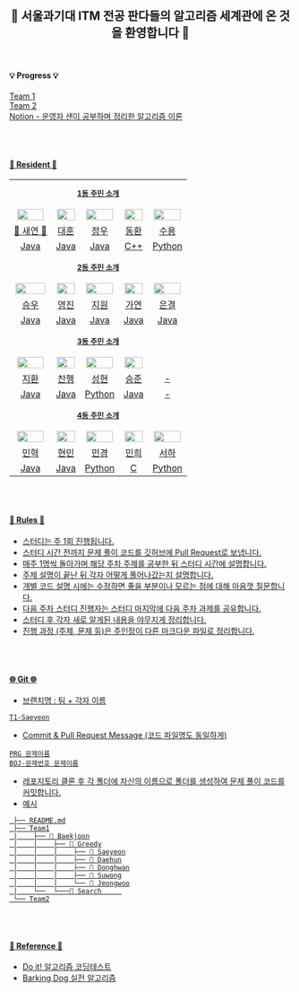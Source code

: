 <div align="center">
 
## 💫 서울과기대 ITM 전공 판다들의 알고리즘 세계관에 온 것을 환영합니다 💫

</div>

<br>

#### 💡 Progress 💡
<td><a href="https://github.com/saeyeonn/Algorithm-Panda-World/blob/main/T1%20Curriculum.md">Team 1</td>
<br>
<td><a href="https://github.com/saeyeonn/Algorithm-Panda-World/blob/main/T2%20Curriculum.md">Team 2</td>
<br>
<td><a href="https://saeyeonn.notion.site/Algorithm-Panda-e6e88ec7b7554599b864accc74a01d31">Notion - 운영자 샌이 공부하며 정리한 알고리즘 이론</td>

<br><br>


#### 🐼 Resident 🐼

<table align="center">

<tr align="center">
<td colspan="5" height="50px"><b><font size=2>1동 주민 소개</font></b></td>
</tr>

<tr align="center">
<td><img src="https://avatars.githubusercontent.com/u/106756920?v=4" style="width:90%;"></td>
<td><img src="https://avatars.githubusercontent.com/u/13723849?v=4" style="width:95%;"></td>
<td><img src="https://avatars.githubusercontent.com/u/104622515?v=4" style="width:95%;"></td>
<td><img src="https://avatars.githubusercontent.com/u/151334450?v=4" style="width:95%;"></td>
<td><img src="https://avatars.githubusercontent.com/u/137254772?v=4" style="width:95%;"></td>
</tr>


<tr align="center">
<td><a href="https://github.com/saeyeonn">👑 새연 👑</td>
<td><a href="https://github.com/Daehun">대훈</td>
<td><a href="https://github.com/yeomjungwoo">정우</td>
<td><a href="https://github.com/sardine-21">동환</td>
<td><a href="https://github.com/protruser">수용</td>
</tr>

<tr align="center">
<td>Java</td>
<td>Java</td>
<td>Java</td>
<td>C++</td>
<td>Python</td>
</tr>

<tr align="center">
<td colspan="5" height="50px"><b><font size=2>2동 주민 소개</font></b></td>
</tr>


<tr align="center">
<td><img src="https://avatars.githubusercontent.com/u/92345780?v=4" style="width:95%;"></td>
<td><img src="https://avatars.githubusercontent.com/u/156926628?v=4" style="width:95%;"></td>
<td><img src="https://avatars.githubusercontent.com/u/129071350?v=4" style="width:95%; "></td>
<td><img src="https://avatars.githubusercontent.com/u/156886769?v=4" style="width:95%; "></td>
<td><img src="https://avatars.githubusercontent.com/u/146072861?v=4" style="width:95%; "></td>
</tr>


<tr align="center">
<td><a href="https://github.com/baikseungwoo">승우</td>
<td><a href="https://github.com/J0725">영진</td>
<td><a href="https://github.com/orieasy1">지원</td>
<td><a href="https://github.com/Gayeon07">가연</td>
<td><a href="https://github.com/s21versurfer">은결</td>
</tr>

<tr align="center">
<td>Java</td>
<td>Java</td>
<td>Java</td>
<td>Java</td>
<td>Java</td>
</tr>

<tr align="center">
<td colspan="5" height="50px"><b><font size=2>3동 주민 소개</font></b></td>
</tr>


<tr align="center">
<td><img src="https://avatars.githubusercontent.com/u/162447481?v=4" style="width:90%; "></td>
<td><img src="https://avatars.githubusercontent.com/u/144714818?v=4" style="width:95%; "></td>
<td><img src="https://avatars.githubusercontent.com/u/78156293?v=4" style="width:95%; "></td>
<td><img src="https://avatars.githubusercontent.com/u/163657127?v=4" style="width:95%; "></td>
<td></td>
</tr>


<tr align="center">
<td><a href="https://github.com/IDontWantToBeADeveloper">지환</td>
<td><a href="https://github.com/ChanHHaeng">찬행</td>
<td><a href="https://github.com/gogog01-29-2021">성현</td>
<td><a href="https://github.com/KSJ1503">승준</td>
<td>-</td>
</tr>

<tr align="center">
<td>Java</td>
<td>Java</td>
<td>Python</td>
<td>Java</td>
<td>-</td>

<tr align="center">
<td colspan="5" height="50px"><b><font size=2>4동 주민 소개</font></b></td>
</tr>


<tr align="center">
<td><img src="https://avatars.githubusercontent.com/u/161823841?v=4" style="width:90%; "></td>
<td><img src="https://avatars.githubusercontent.com/u/163697739?v=4" style="width:95%; "></td>
<td><img src="https://avatars.githubusercontent.com/u/163704771?v=4" style="width:95%; "></td>
<td><img src="https://avatars.githubusercontent.com/u/163655714?v=4" style="width:95%; "></td>
<td><img src="https://avatars.githubusercontent.com/u/146072861?v=4" style="width:95%; "></td>
</tr>


<tr align="center">
<td><a href="https://github.com/Minhyuk12">민혁</td>
<td><a href="https://github.com/Hyunmin0502">현민</td>
<td><a href="https://github.com/Mgyeong">민경</td>
<td><a href="https://github.com/MHJeong730">민희</td>
<td><a href="https://github.com/seoha376">서하</td>
</tr>

<tr align="center">
<td>Java</td>
<td>Java</td>
<td>Python</td>
<td>C</td>
<td>Python</td>

</table>

<br></br>

#### 📃 Rules 📃

- 스터디는 주 1회 진행됩니다. 
- 스터디 시간 전까지 문제 풀이 코드를 깃허브에 Pull Request로 보냅니다.
- 매주 1명씩 돌아가며 해당 주차 주제를 공부한 뒤 스터디 시간에 설명합니다.
- 주제 설명이 끝난 뒤 각자 어떻게 풀어나갔는지 설명합니다.
- 개별 코드 설명 시에는 수정하면 좋을 부분이나 모르는 점에 대해 마음껏 질문합니다.
- 다음 주차 스터디 진행자는 스터디 마지막에 다음 주차 과제를 공유합니다.
- 스터디 후 각자 새로 알게된 내용을 야무지게 정리합니다. 
- 진행 과정 (주제, 문제 등)은 주인장이 다른 마크다운 파일로 정리합니다.

<br></br>

#### 🌐 Git 🌐
- 브랜치명 : 팀 + 각자 이름
```
T1-Saeyeon
```

- Commit & Pull Request Message (코드 파일명도 동일하게)
``` 
PRG 문제이름
BOJ-문제번호 문제이름
```


- 레포지토리 클론 후 각 폴더에 자신의 이름으로 폴더를 생성하여 문제 풀이 코드를 커밋합니다.
- 예시
```📦 algorithm-study
 ├── README.md
 ├── Team1
 |    ├── 📁 Baekjoon
 │    │    ├── 📁 Greedy
 │    │    │    ├── 📁 Saeyeon
 │    │    │    ├── 📁 Daehun
 │    │    │    ├── 📁 Donghwan
 │    │    │    ├── 📁 Suwong
 │    │    │    └── 📁 Jeongwoo
 |    └──  └───📁 Search     
 └── Team2

```

<br></br>

#### 🧩 Reference 🧩

- Do it! 알고리즘 코딩테스트
- Barking Dog 실전 알고리즘
